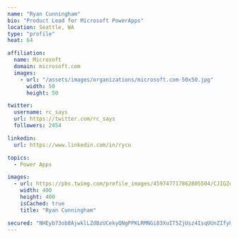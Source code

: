 ```yaml
---
name: "Ryan Cunningham"
bio: "Product Lead for Microsoft PowerApps"
location: Seattle, WA
type: "profile"
heat: 64

affiliation:
  name: Microsoft
  domain: microsoft.com
  images:
    - url: "/assets/images/organizations/microsoft.com-50x50.jpg"
      width: 50
      height: 50

twitter:
  username: rc_says
  url: https://twitter.com/rc_says
  followers: 2454

linkedin:
  url: https://www.linkedin.com/in/rycu

topics:
  - Power Apps

images:
  - url: https://pbs.twimg.com/profile_images/459747717862805504/CJIGZejd_400x400.png
    width: 400
    height: 400
    isCached: true
    title: "Ryan Cunningham"

secured: "NHEyb73ob8AjwklLZdBzUCekyQNgPPKLRMNGi83XuIT5ZjUsz4IsqUUnZIfyUI5JvTUT6UDjcgSrNM/g/YUrBSKF4EzfkMefwRDTlChusGEWy+KhfJCqeA77YC+3dvmk1L+yNWKvLIJjqX+SX8m/549Mxdj3zPOVKNj2YtCWS/ttBk6fJTHrfkDkeC2SgUVL+aQp3UtzFFa97eRddXAa1ZxP8qJU2AcM4SWpBttaKilwLjW2JhrHTnVcVi6rwiwhTaJcl47hRn/EuozeUdmymm7AAWHhsSSYrfbAep3cMoaF+FCsDg3YcIq3+hgCyoOdYqxhr+tlyIa/TukMrsAVnA6BKVNchFzVDLE3PHjoyisWGMipvOQNsmiDV0fJyzU1lUHI78LWoLhwJ5UrIe4IciDNwjY0YeqTqJyodAF1a3Q=;pVQr7GlCl9wKdKipgEYSlg=="
---
```


